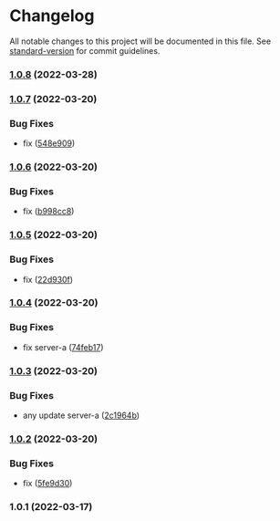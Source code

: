 # Changelog

All notable changes to this project will be documented in this file. See [standard-version](https://github.com/conventional-changelog/standard-version) for commit guidelines.

### [1.0.8](https://github.com/tom-256/nx-express/compare/server-a/v1.0.7...server-a/v1.0.8) (2022-03-28)

### [1.0.7](https://github.com/tom-256/nx-express/compare/server-a/v1.0.6...server-a/v1.0.7) (2022-03-20)


### Bug Fixes

* fix ([548e909](https://github.com/tom-256/nx-express/commit/548e90975bcec01a4ff54cd7438f91cc0cb9df32))

### [1.0.6](https://github.com/tom-256/nx-express/compare/server-a/v1.0.5...server-a/v1.0.6) (2022-03-20)


### Bug Fixes

* fix ([b998cc8](https://github.com/tom-256/nx-express/commit/b998cc8b0a99a652045d27eedba694709d7c870f))

### [1.0.5](https://github.com/tom-256/nx-express/compare/server-a/v1.0.4...server-a/v1.0.5) (2022-03-20)


### Bug Fixes

* fix ([22d930f](https://github.com/tom-256/nx-express/commit/22d930f26541aa98347431a0aa1fa0979678614b))

### [1.0.4](https://github.com/tom-256/nx-express/compare/server-a/v1.0.3...server-a/v1.0.4) (2022-03-20)


### Bug Fixes

* fix server-a ([74feb17](https://github.com/tom-256/nx-express/commit/74feb17d1763e6bd4237b06400612097f7776f53))

### [1.0.3](https://github.com/tom-256/nx-express/compare/server-a/v1.0.2...server-a/v1.0.3) (2022-03-20)


### Bug Fixes

* any update server-a ([2c1964b](https://github.com/tom-256/nx-express/commit/2c1964b2232558dec481822114b243c1ba8cb940))

### [1.0.2](https://github.com/tom-256/nx-express/compare/server-a/v1.0.1...server-a/v1.0.2) (2022-03-20)


### Bug Fixes

* fix ([5fe9d30](https://github.com/tom-256/nx-express/commit/5fe9d303155b8255b36a19f45d7642570172d547))

### 1.0.1 (2022-03-17)
